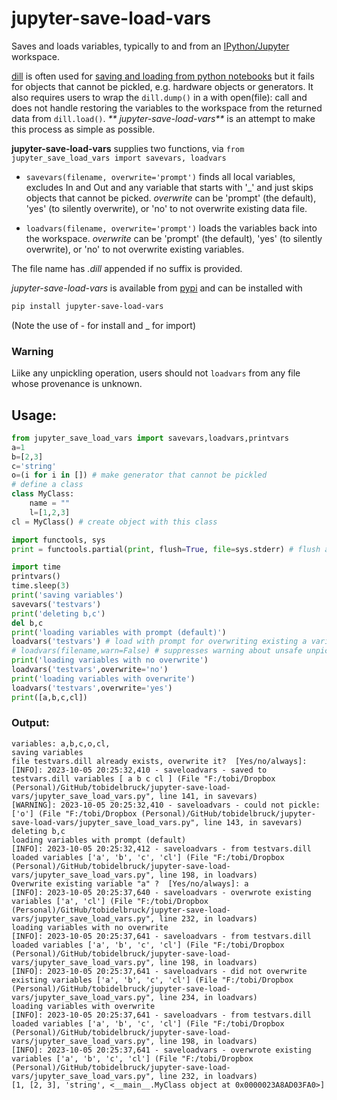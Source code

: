 # jupyter-save-load-vars
Saves and loads variables, typically to and from an [IPython/Jupyter](https://stackoverflow.com/questions/51700425/what-is-the-relation-and-difference-between-ipython-and-jupyter-console) workspace.

[dill](https://pypi.org/project/dill/) is often used for [saving and loading from python notebooks](https://stackoverflow.com/questions/34342155/how-to-pickle-or-store-jupyter-ipython-notebook-session-for-later) but it fails for objects that cannot be pickled, e.g. hardware objects or generators. It also requires users to wrap the `dill.dump()` in a with open(file): call and does not handle restoring the variables to the workspace from the returned data from `dill.load()`. _** jupyter-save-load-vars**_ is an attempt to make this process as simple as possible.

**jupyter-save-load-vars** supplies two functions, via `from jupyter_save_load_vars import savevars, loadvars`

* `savevars(filename, overwrite='prompt')` finds all local variables, excludes In and Out and any variable that starts with '_' and just skips objects that cannot be picked. _overwrite_ can be 'prompt' (the default), 'yes' (to silently overwrite), or 'no' to not overwrite existing data file.

* `loadvars(filename, overwrite='prompt')` loads the variables back into the workspace. _overwrite_ can be 'prompt' (the default), 'yes' (to silently overwrite), or 'no' to not overwrite existing variables.

The file name has _.dill_ appended if no suffix is provided.

_jupyter-save-load-vars_ is available from [pypi](https://pypi.org/) and can be installed with
```bash
pip install jupyter-save-load-vars
```
(Note the use of - for install and _ for import)

### Warning
Liike any unpickling operation, users should not `loadvars` from any file whose provenance is unknown.

## Usage:

```python
from jupyter_save_load_vars import savevars,loadvars,printvars
a=1
b=[2,3]
c='string'
o=(i for i in []) # make generator that cannot be pickled
# define a class
class MyClass:
    name = ""
    l=[1,2,3]
cl = MyClass() # create object with this class

import functools, sys
print = functools.partial(print, flush=True, file=sys.stderr) # flush and put print() on stderr so logging comes in sequence

import time
printvars()
time.sleep(3)
print('saving variables')
savevars('testvars')
print('deleting b,c')
del b,c
print('loading variables with prompt (default)')
loadvars('testvars') # load with prompt for overwriting existing a variable
# loadvars(filename,warn=False) # suppresses warning about unsafe unpickling
print('loading variables with no overwrite')
loadvars('testvars',overwrite='no')
print('loading variables with overwrite')
loadvars('testvars',overwrite='yes')
print([a,b,c,cl])
```

### Output:
```
variables: a,b,c,o,cl,
saving variables
file testvars.dill already exists, overwrite it?  [Yes/no/always]: 
[INFO]: 2023-10-05 20:25:32,410 - saveloadvars - saved to testvars.dill variables [ a b c cl ] (File "F:/tobi/Dropbox (Personal)/GitHub/tobidelbruck/jupyter-save-load-vars/jupyter_save_load_vars.py", line 141, in savevars)
[WARNING]: 2023-10-05 20:25:32,410 - saveloadvars - could not pickle: ['o'] (File "F:/tobi/Dropbox (Personal)/GitHub/tobidelbruck/jupyter-save-load-vars/jupyter_save_load_vars.py", line 143, in savevars)
deleting b,c
loading variables with prompt (default)
[INFO]: 2023-10-05 20:25:32,412 - saveloadvars - from testvars.dill loaded variables ['a', 'b', 'c', 'cl'] (File "F:/tobi/Dropbox (Personal)/GitHub/tobidelbruck/jupyter-save-load-vars/jupyter_save_load_vars.py", line 198, in loadvars)
Overwrite existing variable "a" ?  [Yes/no/always]: a
[INFO]: 2023-10-05 20:25:37,640 - saveloadvars - overwrote existing variables ['a', 'cl'] (File "F:/tobi/Dropbox (Personal)/GitHub/tobidelbruck/jupyter-save-load-vars/jupyter_save_load_vars.py", line 232, in loadvars)
loading variables with no overwrite
[INFO]: 2023-10-05 20:25:37,641 - saveloadvars - from testvars.dill loaded variables ['a', 'b', 'c', 'cl'] (File "F:/tobi/Dropbox (Personal)/GitHub/tobidelbruck/jupyter-save-load-vars/jupyter_save_load_vars.py", line 198, in loadvars)
[INFO]: 2023-10-05 20:25:37,641 - saveloadvars - did not overwrite existing variables ['a', 'b', 'c', 'cl'] (File "F:/tobi/Dropbox (Personal)/GitHub/tobidelbruck/jupyter-save-load-vars/jupyter_save_load_vars.py", line 234, in loadvars)
loading variables with overwrite
[INFO]: 2023-10-05 20:25:37,641 - saveloadvars - from testvars.dill loaded variables ['a', 'b', 'c', 'cl'] (File "F:/tobi/Dropbox (Personal)/GitHub/tobidelbruck/jupyter-save-load-vars/jupyter_save_load_vars.py", line 198, in loadvars)
[INFO]: 2023-10-05 20:25:37,641 - saveloadvars - overwrote existing variables ['a', 'b', 'c', 'cl'] (File "F:/tobi/Dropbox (Personal)/GitHub/tobidelbruck/jupyter-save-load-vars/jupyter_save_load_vars.py", line 232, in loadvars)
[1, [2, 3], 'string', <__main__.MyClass object at 0x0000023A8AD03FA0>]

```


